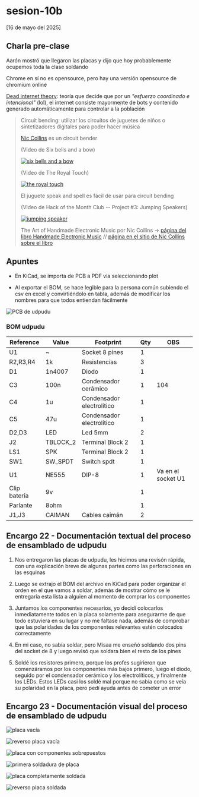 # sesion-10b

[16 de mayo del 2025]

## Charla pre-clase

Aarón mostró que llegaron las placas y dijo que hoy probablemente ocupemos toda la clase soldando

Chrome en sí no es opensource, pero hay una versión opensource de chromium online

[Dead internet theory](https://en.wikipedia.org/wiki/Dead_Internet_theory): teoría que decide que por un *"esfuerzo coordinado e intencional"* (lol), el internet consiste mayormente de bots y contenido generado automáticamente para controlar a la población
>
> Circuit bending: utilizar los circuitos de juguetes de niños o sintetizadores digitales para poder hacer música
>
> [Nic Collins](https://www.nicolascollins.com/HEM3/bending.htm) es un circuit bender
>
> (Video de Six bells and a bow)
>
> [![six bells and a bow](https://img.youtube.com/vi/Lhs25l8l4yw/0.jpg)](https://www.youtube.com/watch?v=Lhs25l8l4yw)
>
> (Video de The Royal Touch)
>
> [![the royal touch](https://img.youtube.com/vi/DtGcueEsuDE/0.jpg)](https://www.youtube.com/watch?v=DtGcueEsuDE)
>
> El juguete speak and spell es fácil de usar para circuit bending
>
> (Video de Hack of the Month Club -- Project #3: Jumping Speakers)
>
> [![jumping speaker](https://img.youtube.com/vi/6ZxxuDNQuMQ/0.jpg)](https://www.youtube.com/watch?v=6ZxxuDNQuMQ)
>
> The Art of Handmade Electronic Music por Nic Collins &rarr; [página del libro Handmade Electronic Music](handmadeelectronicmusic.com) // [página en el sitio de Nic Collins sobre el libro](http://nicolascollins.com/handmade.htm)

## Apuntes

- En KiCad, se importa de PCB a PDF via seleccionando plot

- Al exportar el BOM, se hace legible para la persona común subiendo el csv en excel y convirtiéndolo en tabla, además de modificar los nombres para que todos entiendan fácilmente

![PCB de udpudu](./archivos/udpudu_pcb.png)

### BOM udpudu

|Reference   |Value   |Footprint             |Qty|OBS            |
|------------|--------|-------------------------|---|------------------|
|U1       |~    |Socket 8 pines        |1  |               |
|R2,R3,R4 |1k   |Resistencias          |3  |               |
|D1       |1n4007  |Diodo                 |1  |               |
|C3       |100n |Condensador cerámico  |1  |104            |
|C4       |1u   |Condensador electrolítico|1  |               |
|C5       |47u  |Condensador electrolítico|1  |               |
|D2,D3    |LED  |Led 5mm               |2  |               |
|J2       |TBLOCK_2|Terminal Block 2      |1  |               |
|LS1      |SPK  |Terminal Block 2      |1  |               |
|SW1      |SW_SPDT |Switch spdt           |1  |               |
|U1       |NE555   |DIP-8                 |1  |Va en el socket U1|
|Clip batería|9v   |                      |1  |               |
|Parlante |8ohm |                      |1  |               |
|J1,J3    |CAIMAN  |Cables caimán         |2  |               |

## Encargo 22 - Documentación textual del proceso de ensamblado de udpudu

1. Nos entregaron las placas de udpudu, les hicimos una revisón rápida, con una explicación breve de algunas partes como las perforaciones en las esquinas

2. Luego se extrajo el BOM del archivo en KiCad para poder organizar el orden en el que vamos a soldar, además de mostrar cómo se le entregaría esta lista a alguien al momento de comprar los componentes

3. Juntamos los componentes necesarios, yo decidí colocarlos inmediatamente todos en la placa solamente para asegurarme de que todo estuviera en su lugar y no me faltase nada, además de comprobar que las polaridades de los componentes relevantes estén colocados correctamente

4. En mi caso, no sabía soldar, pero Misaa me enseñó soldando dos pins del socket de 8 y luego revisó que soldara bien el resto de los pines

5. Soldé los resistores primero, porque los profes sugirieron que comenzáramos por los componentes más bajos primero, luego el diodo, seguido por el condensador cerámico y los electrolíticos, y finalmente los LEDs. Estos LEDs casi los soldé mal porque no sabía como se veía su polaridad en la placa, pero pedí ayuda antes de cometer un error

## Encargo 23 - Documentación visual del proceso de ensamblado de udpudu

![placa vacía](./archivos/udpudu_1.png)

![reverso placa vacía](./archivos/udpudu_2.png)

![placa con componentes sobrepuestos](./archivos/udpudu_3.png)

![primera soldadura de placa](./archivos/udpudu_4.png)

![placa completamente soldada](./archivos/udpudu_5.png)

![reverso placa soldada](./archivos/udpudu_6.png)
